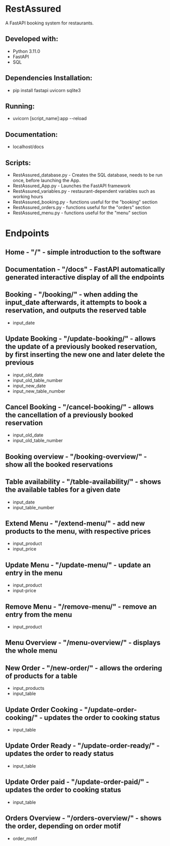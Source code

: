 # RestAssured

A FastAPI booking system for restaurants.

## Developed with:
- Python 3.11.0
- FastAPI
- SQL

## Dependencies Installation:
- pip install fastapi uvicorn sqlite3

## Running:
- uvicorn [script_name]:app --reload 

## Documentation:
- localhost/docs

## Scripts:
- RestAssured_database.py - Creates the SQL database, needs to be run once, before launching the App.
- RestAssured_App.py - Launches the FastAPI framework
- RestAssured_variables.py - restaurant-dependent variables such as working hours
- RestAssured_booking.py - functions useful for the "booking" section
- RestAssured_orders.py - functions useful for the "orders" section
- RestAssured_menu.py - functions useful for the "menu" section

# Endpoints
## Home - "/" - simple introduction to the software

## Documentation - "/docs" - FastAPI automatically generated interactive display of all the endpoints

## Booking - "/booking/" - when adding the input_date afterwards, it attempts to book a reservation, and outputs the reserved table
 - input_date

## Update Booking - "/update-booking/" - allows the update of a previously booked reservation, by first inserting the new one and later delete the previous
 - input_old_date
 - input_old_table_number
 - input_new_date
 - input_new_table_number 

## Cancel Booking - "/cancel-booking/" - allows the cancellation of a previously booked reservation
 - input_old_date
 - input_old_table_number

## Booking overview - "/booking-overview/" - show all the booked reservations

## Table availability - "/table-availability/" - shows the available tables for a given date
 - input_date
 - input_table_number 

## Extend Menu - "/extend-menu/" - add new products to the menu, with respective prices
 - input_product
 - input_price

## Update Menu - "/update-menu/" - update an entry in the menu
 - input_product
 - input-price

## Remove Menu - "/remove-menu/" - remove an entry from the menu
 - input_product

## Menu Overview - "/menu-overview/" - displays the whole menu

## New Order - "/new-order/" - allows the ordering of products for a table
 - input_products
 - input_table

## Update Order Cooking - "/update-order-cooking/" - updates the order to cooking status
 - input_table

## Update Order Ready - "/update-order-ready/" - updates the order to ready status
 - input_table

## Update Order paid - "/update-order-paid/" - updates the order to cooking status
 - input_table

## Orders Overview - "/orders-overview/" - shows the order, depending on order motif
 - order_motif